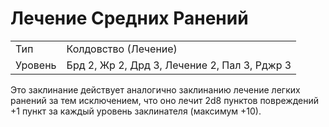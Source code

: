 
# Лечение Средних Ранений

| | |
|---|---|
|Тип|Колдовство (Лечение)|
|Уровень| Брд 2, Жр 2, Дрд 3, Лечение 2, Пал 3, Рджр 3|

Это заклинание действует аналогично заклинанию лечение легких ранений за тем исключением, что оно лечит 2d8 пунктов повреждений +1 пункт за каждый уровень заклинателя (максимум +10).

